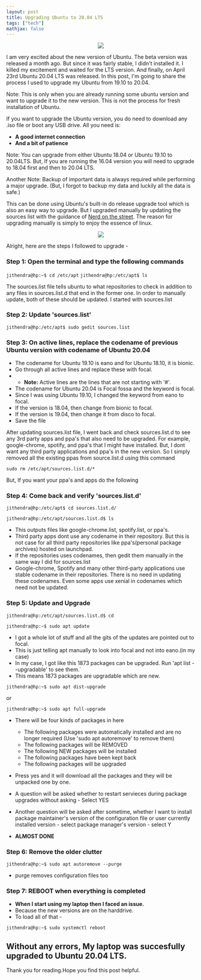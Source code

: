 ```yaml
---
layout: post
title: Upgrading Ubuntu to 20.04 LTS
tags: ["tech"]
mathjax: false
---
```




<center> <img src = "https://ubuntucommunity.s3.dualstack.us-east-2.amazonaws.com/optimized/2X/0/0921cb27d5604b464218a64ae88a3f43c7b7371a_2_690x345.png"> </center>

I am very excited about the new version of Ubuntu. The beta version was released a month ago. But since it was fairly stable, 
I didn't installed it. I killed my excitement and waited for the LTS version. And finally, on April 23rd Ubuntu 20.04 LTS was
released. In this post, I'm going to share the process I used to upgrade my Ubuntu from 19.10 to 20.04.

Note: This is only when you are already running some ubuntu version and want to upgrade it to the new version. This is not the process for fresh installation of Ubuntu.

If you want to upgrade the Ubuntu version, you do need to download any .iso file or boot any USB drive. All you need is:
* **A good internet connection**
* **And a bit of patience**

Note: You can upgrade from either Ubuntu 18.04 or Ubuntu 19.10 to 20.04LTS. But, If you are running the 16.04 version
you will need to upgrade to 18.04 first and then to 20.04 LTS.

Another Note: Backup of important data is always required while performing a major upgrade. (But, I forgot to backup my data and luckily all the data is safe.)

This can be done using Ubuntu's built-in do release upgrade tool which is also an easy way to upgrade. But I upgraded manually by updating the sources list with 
the guidance of [Nerd on the street](https://www.youtube.com/watch?v=3nD56JYfF_o&t=1131s). The reason for upgrading manually is simply to
enjoy the essence of linux. 
<center> <img src = "https://i.redd.it/orcgyjw150c21.jpg"> </center>

Alright, here are the steps I followed to upgrade - 

### Step 1: Open the terminal and type the following commands

`jithendra@hp:~$ cd /etc/apt`
`jithendra@hp:/etc/apt$ ls`

The sources.list file tells ubuntu to what repositories to check in addition to any files in sources.list.d that end in the former one. 
In order to manually update, both of these should be updated. I started with sources.list

### Step 2: Update 'sources.list'

`jithendra@hp:/etc/apt$ sudo gedit sources.list`

### Step 3: On active lines, replace the codename of previous Ubuntu version with codename of Ubuntu 20.04

* The codename for Ubuntu 19.10 is eano and for Ubuntu 18.10, it is bionic.
* Go through all active lines and replace these with focal. 
* * **Note:** Active lines are the lines that are not starting with '#'.
* The codename for Ubuntu 20.04 is Focal fossa and the keyword is focal.
* Since I was using Ubuntu 19.10, I changed the keyword from eano to focal.
* If the version is 18.04, then change from bionic to focal.
* If the version is 19.04, then change it from disco to focal.
* Save the file

After updating sources.list file, I went back and check sources.list.d to see any 3rd party apps and ppa's that also need to be upgraded. 
For example, google-chrome, spotify, and ppa's that I might have installed. But, I dont want any third party applications and ppa's in the new version.
So I simply removed all the existing ppas from source.list.d using this command 

`sudo rm /etc/apt/sources.list.d/*`

But, If you want your ppa's and apps do the following

### Step 4: Come back and verify 'sources.list.d'

`jithendra@hp:/etc/apt$ cd sources.list.d/`

`jithendra@hp:/etc/apt/sources.list.d$ ls`

* This outputs files like google-chrome.list, spotify.list, or ppa's.
* Third party apps dont use any codename in their repository. But this is not case for all third party repositories
like ppa's(personal package archives) hosted on launchpad. 
* If the repositories uses codenames, then gedit them manually in the same way I did for sources.list
* Google-chrome, Spotify and many other third-party applications use stable codename in their repositories. There is no need
in updating these codenames. Even some apps use xenial in codenames which need not be updated.

### Step 5: Update and Upgrade

`jithendra@hp:/etc/apt/sources.list.d$ cd`

`jithendra@hp:~$ sudo apt update`

* I got a whole lot of stuff and all the gits of the updates are pointed out to focal. 
* This is just telling apt manually to look into focal and not into eano.(in my case)
* In my case, I got like this 1873 packages can be upgraded. Run 'apt list --upgradable' to see them.`
* This means 1873 packages are upgradable which are new.

`jithendra@hp:~$ sudo apt dist-upgrade`

or

`jithendra@hp:~$ sudo apt full-upgrade`

* There will be four kinds of packages in here
    * The following packages were automatically installed and are no longer required (Use 'sudo apt autoremove' to remove them)
    * The following packages will be REMOVED
    * The following NEW packages will be installed
    * The following packages have been kept back
    * The following packages will be upgraded

* Press yes and it will download all the packages and they will be unpacked one by one.
* A question will be asked whether to restart servieces during package upgrades without asking - Select YES
* Another question will be asked after sometime, whether I want to install package maintainer's version of the configuration file
or user currently installed version - select package manager's version - select Y
* **ALMOST DONE**

### Step 6: Remove the older clutter

`jithendra@hp:~$ sudo apt autoremove --purge`

* purge removes configuration files too

### Step 7: REBOOT when everything is completed

* **When I start using my laptop then I faced an issue.**
* Because the new versions are on the harddrive. 
* To load all of that - 

`jithendra@hp:~$ sudo systemctl reboot`


Without any errors, My laptop was succesfully upgraded to Ubuntu 20.04 LTS. 
--- 
Thank you for reading.Hope you find this post helpful.
